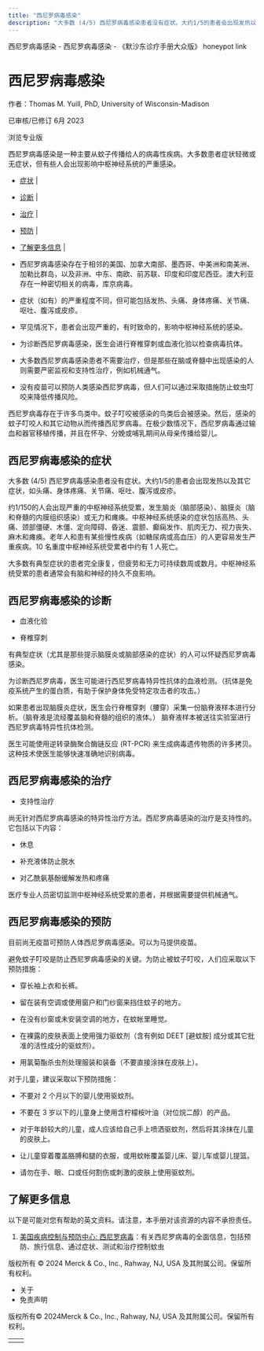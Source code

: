 ```yaml
---
title: "西尼罗病毒感染"
description: "大多数 (4/5) 西尼罗病毒感染患者没有症状。大约1/5的患者会出现发热以及其它症状，如头痛、身体疼痛、关节痛、呕吐、腹泻或皮疹。"
---
```


﻿西尼罗病毒感染 \- 西尼罗病毒感染 \- 《默沙东诊疗手册大众版》 honeypot link

# 西尼罗病毒感染

作者：Thomas M. Yuill, PhD, University of Wisconsin-Madison

已审核/已修订 6月 2023

浏览专业版

西尼罗病毒感染是一种主要从蚊子传播给人的病毒性疾病。大多数患者症状轻微或无症状，但有些人会出现影响中枢神经系统的严重感染。

- [症状](#症状_v48470709_zh) \|
- [诊断](#诊断_v48470716_zh) \|
- [治疗](#治疗_v48470758_zh) \|
- [预防](#预防_v48470731_zh) \|
- [了解更多信息](#了解更多信息_v48470772_zh) \|

- 西尼罗病毒感染存在于相邻的美国、加拿大南部、墨西哥、中美洲和南美洲、加勒比群岛，以及非洲、中东、南欧、前苏联、印度和印度尼西亚。澳大利亚存在一种密切相关的病毒，库京病毒。

- 症状（如有）的严重程度不同，但可能包括发热、头痛、身体疼痛、关节痛、呕吐、腹泻或皮疹。

- 罕见情况下，患者会出现严重的，有时致命的，影响中枢神经系统的感染。

- 为诊断西尼罗病毒感染，医生会进行脊椎穿刺或血液化验以检查病毒抗体。

- 大多数西尼罗病毒感染患者不需要治疗，但是那些在脑或脊髓中出现感染的人则需要严密监视和支持性治疗，例如机械通气。

- 没有疫苗可以预防人类感染西尼罗病毒，但人们可以通过采取措施防止蚊虫叮咬来降低传播风险。


西尼罗病毒存在于许多鸟类中。蚊子叮咬被感染的鸟类后会被感染。然后，感染的蚊子叮咬人和其它动物从而传播西尼罗病毒。在极少数情况下，西尼罗病毒通过输血和器官移植传播，并且在怀孕、分娩或哺乳期间从母亲传播给婴儿。

## 西尼罗病毒感染的症状

大多数 (4/5) 西尼罗病毒感染患者没有症状。大约1/5的患者会出现发热以及其它症状，如头痛、身体疼痛、关节痛、呕吐、腹泻或皮疹。

约1/150的人会出现严重的中枢神经系统受累，发生脑炎（脑部感染）、脑膜炎（脑和脊髓的内膜组织感染）或无力和瘫痪。中枢神经系统感染的症状包括高热、头痛、颈部僵硬、木僵、定向障碍、昏迷、震颤、癫痫发作、肌肉无力、视力丧失、麻木和瘫痪。老年人和患有某些慢性疾病（如糖尿病或高血压）的人更容易发生严重疾病。10 名重度中枢神经系统受累者中约有 1 人死亡。

大多数有典型症状的患者完全康复，但疲劳和无力可持续数周或数月。中枢神经系统受累的患者通常会有脑和神经的持久不良影响。

## 西尼罗病毒感染的诊断

- 血液化验

- 脊椎穿刺


有典型症状（尤其是那些提示脑膜炎或脑部感染的症状）的人可以怀疑西尼罗病毒感染。

为诊断西尼罗病毒，医生可能进行西尼罗病毒特异性抗体的血液检测。（抗体是免疫系统产生的蛋白质，有助于保护身体免受特定攻击者的攻击。）

如果患者出现脑膜炎症状，医生会行脊椎穿刺（腰穿）采集一份脑脊液样本进行分析。（脑脊液是流经覆盖脑和脊髓的组织的液体。） 脑脊液样本被送往实验室进行西尼罗病毒特异性抗体检测。

医生可能使用逆转录酶聚合酶链反应 (RT-PCR) 来生成病毒遗传物质的许多拷贝。这种技术使医生能够快速准确地识别病毒。

## 西尼罗病毒感染的治疗

- 支持性治疗


尚无针对西尼罗病毒感染的特异性治疗方法。西尼罗病毒感染的治疗是支持性的。它包括以下内容：

- 休息

- 补充液体防止脱水

- 对乙酰氨基酚缓解发热和疼痛


医疗专业人员密切监测中枢神经系统受累的患者，并根据需要提供机械通气。

## 西尼罗病毒感染的预防

目前尚无疫苗可预防人体西尼罗病毒感染。可以为马提供疫苗。

避免蚊子叮咬是防止西尼罗病毒感染的关键。为防止被蚊子叮咬，人们应采取以下预防措施：

- 穿长袖上衣和长裤。

- 留在装有空调或使用窗户和门纱窗来挡住蚊子的地方。

- 在没有纱窗或未安装空调的地方，在蚊帐里睡觉。

- 在裸露的皮肤表面上使用强力驱蚊剂（含有例如 DEET \[避蚊胺\] 成分或其它批准的活性成分的驱蚊剂）。

- 用氯菊酯杀虫剂处理服装和装备（不要直接涂抹在皮肤上）。


对于儿童，建议采取以下预防措施：

- 不要对 2 个月以下的婴儿使用驱蚊剂。

- 不要在 3 岁以下的儿童身上使用含柠檬桉叶油（对位烷二醇）的产品。

- 对于年龄较大的儿童，成人应该给自己手上喷洒驱蚊剂，然后将其涂抹在儿童的皮肤上。

- 让儿童穿着覆盖胳膊和腿的衣服，或用蚊帐覆盖婴儿床、婴儿车或婴儿提篮。

- 请勿在手、眼、口或任何割伤或刺激的皮肤上使用驱蚊剂。


## 了解更多信息

以下是可能对您有帮助的英文资料。请注意，本手册对该资源的内容不承担责任。

1. [美国疾病控制与预防中心: 西尼罗病毒](http://www.cdc.gov/westnile/index.html)：有关西尼罗病毒的全面信息，包括预防、旅行信息、通过症状、测试和治疗控制蚊虫




版权所有 © 2024
Merck & Co., Inc., Rahway, NJ, USA 及其附属公司。保留所有权利。

- 关于
- 免责声明

版权所有© 2024Merck & Co., Inc., Rahway, NJ, USA 及其附属公司。保留所有权利。

|     |     |
| --- | --- |
|  |  |